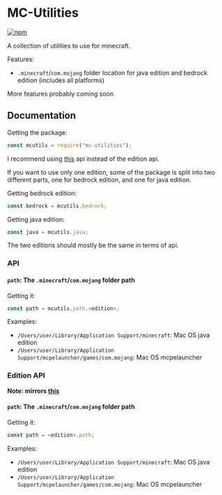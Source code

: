 # MC-Utilities

[![npm](https://img.shields.io/npm/v/mc-utilities?style=flat-square)](https://www.npmjs.com/package/mc-utilities)

A collection of utilities to use for minecraft.

Features:

-   `.minecraft`/`com.mojang` folder location for java edition and bedrock edition (includes all platforms)

More features probably coming soon

## Documentation

Getting the package:

```js
const mcutils = require("mc-utilities");
```

I recommend using [this](#api) api instead of the edition api.

If you want to use only one edition, some of the package is split into two different parts, one for bedrock edition, and one for java edition.

Getting bedrock edition:

```js
const bedrock = mcutils.bedrock;
```

Getting java edition:

```js
const java = mcutils.java;
```

The two editions should mostly be the same in terms of api.

### API

#### `path`: The `.minecraft`/`com.mojang` folder path

Getting it:

```js
const path = mcutils.path.<edition>;
```

Examples:

-   `/Users/user/Library/Application Support/minecraft`: Mac OS java edition
-   `/Users/user/Library/Application Support/mcpelauncher/games/com.mojang`: Mac OS mcpelauncher

### Edition API

**Note: mirrors [this](#api)**

#### `path`: The `.minecraft`/`com.mojang` folder path

Getting it:

```js
const path = <edition>.path;
```

Examples:

-   `/Users/user/Library/Application Support/minecraft`: Mac OS java edition
-   `/Users/user/Library/Application Support/mcpelauncher/games/com.mojang`: Mac OS mcpelauncher

